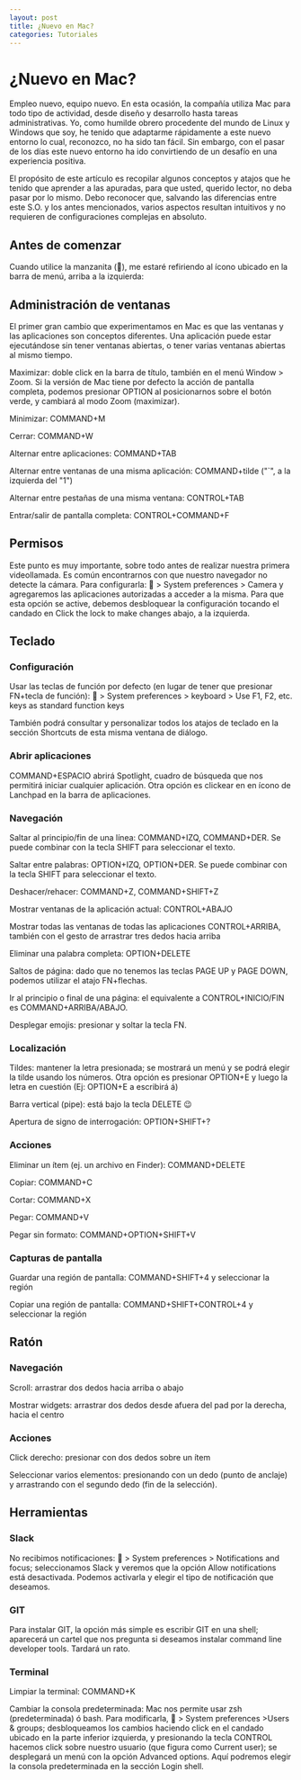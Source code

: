 ```yaml
---
layout: post
title: ¿Nuevo en Mac?
categories: Tutoriales
---
```


# ¿Nuevo en Mac?

Empleo nuevo, equipo nuevo. En esta ocasión, la compañía utiliza Mac para todo tipo de actividad, desde diseño y desarrollo hasta tareas administrativas. Yo, como humilde obrero procedente del mundo de Linux y Windows que soy, he tenido que adaptarme rápidamente a este nuevo entorno lo cual, reconozco, no ha sido tan fácil. Sin embargo, con el pasar de los días este nuevo entorno ha ido convirtiendo de un desafío en una experiencia positiva.

El propósito de este artículo es recopilar algunos conceptos y atajos que he tenido que aprender a las apuradas, para que usted, querido lector, no deba pasar por lo mismo. Debo reconocer que, salvando las diferencias entre este S.O. y los antes mencionados, varios aspectos resultan intuitivos y no requieren de configuraciones complejas en absoluto.


## Antes de comenzar

Cuando utilice la manzanita (🍎), me estaré refiriendo al ícono ubicado en la barra de menú, arriba a la izquierda:


## Administración de ventanas

El primer gran cambio que experimentamos en Mac es que las ventanas y las aplicaciones son conceptos diferentes. Una aplicación puede estar ejecutándose sin tener ventanas abiertas, o tener varias ventanas abiertas al mismo tiempo.

Maximizar: doble click en la barra de título, también en el menú Window > Zoom. Si la versión de Mac tiene por defecto la acción de pantalla completa, podemos presionar OPTION al posicionarnos sobre el botón verde, y cambiará al modo Zoom (maximizar).

Minimizar: COMMAND+M

Cerrar: COMMAND+W

Alternar entre aplicaciones: COMMAND+TAB

Alternar entre ventanas de una misma aplicación: COMMAND+tilde ("`", a la izquierda del "1")

Alternar entre pestañas de una misma ventana: CONTROL+TAB

Entrar/salir de pantalla completa: CONTROL+COMMAND+F


## Permisos

Este punto es muy importante, sobre todo antes de realizar nuestra primera videollamada. Es común encontrarnos con que nuestro navegador no detecte la cámara. Para configurarla: 🍎 > System preferences > Camera y agregaremos las aplicaciones autorizadas a acceder a la misma. Para que esta opción se active, debemos desbloquear la configuración tocando el candado en Click the lock to make changes abajo, a la izquierda.


## Teclado

### Configuración

Usar las teclas de función por defecto (en lugar de tener que presionar FN+tecla de función): 🍎 > System preferences > keyboard > Use F1, F2, etc. keys as standard function keys

También podrá consultar y personalizar todos los atajos de teclado en la sección Shortcuts de esta misma ventana de diálogo.

### Abrir aplicaciones

COMMAND+ESPACIO abrirá Spotlight, cuadro de búsqueda que nos permitirá iniciar cualquier aplicación. Otra opción es clickear en en ícono de Lanchpad en la barra de aplicaciones.

### Navegación

Saltar al principio/fin de una línea: COMMAND+IZQ, COMMAND+DER. Se puede combinar con la tecla SHIFT para seleccionar el texto.

Saltar entre palabras: OPTION+IZQ, OPTION+DER. Se puede combinar con la tecla SHIFT para seleccionar el texto.

Deshacer/rehacer: COMMAND+Z, COMMAND+SHIFT+Z

Mostrar ventanas de la aplicación actual: CONTROL+ABAJO

Mostrar todas las ventanas de todas las aplicaciones CONTROL+ARRIBA, también con el gesto de arrastrar tres dedos hacia arriba

Eliminar una palabra completa: OPTION+DELETE

Saltos de página: dado que no tenemos las teclas PAGE UP y PAGE DOWN, podemos utilizar el atajo FN+flechas.

Ir al principio o final de una página: el equivalente a CONTROL+INICIO/FIN es COMMAND+ARRIBA/ABAJO.

Desplegar emojis: presionar y soltar la tecla FN.

### Localización

Tildes: mantener la letra presionada; se mostrará un menú y se podrá elegir la tilde usando los números. Otra opción es presionar OPTION+E y luego la letra en cuestión (Ej: OPTION+E a escribirá á)

Barra vertical (pipe): está bajo la tecla DELETE 😉

Apertura de signo de interrogación: OPTION+SHIFT+?

### Acciones

Eliminar un ítem (ej. un archivo en Finder): COMMAND+DELETE

Copiar: COMMAND+C

Cortar: COMMAND+X

Pegar: COMMAND+V

Pegar sin formato: COMMAND+OPTION+SHIFT+V

### Capturas de pantalla

Guardar una región de pantalla: COMMAND+SHIFT+4 y seleccionar la región

Copiar una región de pantalla: COMMAND+SHIFT+CONTROL+4 y seleccionar la región


## Ratón

### Navegación

Scroll: arrastrar dos dedos hacia arriba o abajo

Mostrar widgets: arrastrar dos dedos desde afuera del pad por la derecha, hacia el centro

### Acciones

Click derecho: presionar con dos dedos sobre un ítem

Seleccionar varios elementos: presionando con un dedo (punto de anclaje) y arrastrando con el segundo dedo (fin de la selección).


## Herramientas

### Slack

No recibimos notificaciones: 🍎 > System preferences > Notifications and focus; seleccionamos Slack y veremos que la opción Allow notifications está desactivada. Podemos activarla y elegir el tipo de notificación que deseamos.

### GIT

Para instalar GIT, la opción más simple es escribir GIT en una shell; aparecerá un cartel que nos pregunta si deseamos instalar command line developer tools. Tardará un rato.
 
### Terminal

Limpiar la terminal: COMMAND+K

Cambiar la consola predeterminada: Mac nos permite usar zsh (predeterminada) ó bash. Para modificarla, 🍎 > System preferences >Users & groups; desbloqueamos los cambios haciendo click en el candado ubicado en la parte inferior izquierda, y presionando la tecla CONTROL hacemos click sobre nuestro usuario (que figura como Current user); se desplegará un menú con la opción Advanced options. Aquí podremos elegir la consola predeterminada en la sección Login shell. 